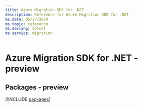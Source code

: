 ```yaml
---
title: Azure Migration SDK for .NET
description: Reference for Azure Migration SDK for .NET
ms.date: 05/27/2024
ms.topic: reference
ms.devlang: dotnet
ms.service: migration
---
```

# Azure Migration SDK for .NET - preview
## Packages - preview
[!INCLUDE [packages](migration-index.md)]